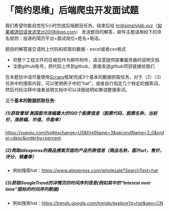 # 「简约思维」后端爬虫开发面试题

我们希望你能自觉在5小时完成后端题目任务。结束后给 hr@simplylab.xyz（如果被退回请发送至zt2008@qq.com） 发送题目的解答，邮件主题请用如下的命名规则：投递的简历平台+面试岗位+姓名+电话。

题目的解答提交请附上代码和抓取的数据 - excel或者csv格式
* 将整个工程文件的压缩包作为邮件附件，请注意提供部署服务器的说明文档
* 注册github账号，把代码上传到github，直接发送github项目链接给我们


在本题目中请尽量使用[Scrapy](https://scrapy.org/)框架完成3个基本的数据抓取任务，对于（2）（3）任务中的搜索内容，可以使用例子中的“hat”，或者自行指定几个特定的搜索词，然后代码注释中或者说明文档中可以详细说明如果调整搜索词。


**三个基本的数据抓取任务:**

##### (1)获取雪球 美国股市涨幅最大的100个股票信息（股票代码，股票名称，当前价，涨跌幅，市值，市盈率）
https://xueqiu.com/hq#exchange=US&firstName=3&secondName=3_0&order=desc&orderby=percent

##### (2)爬取aliexpress的商品搜索页面的产品列表信息（商品名称，图片url，售价，评分，销量等）
* 例如搜索hat：https://www.aliexpress.com/wholesale?SearchText=hat

##### (3)获取GoogleTrend的详情页的时间序列信息(例如其中的“Interest over time”图标的时间序列数据)
* 例如搜索hat：https://trends.google.com/trends/explore?q=hat&geo=CN
